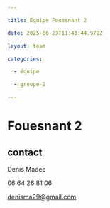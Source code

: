 ```yaml
---

title: Équipe Fouesnant 2

date: 2025-06-23T11:43:44.972Z

layout: team

categories:

  - équipe

  - groupe-2

---
```


# Fouesnant 2



## contact 

Denis Madec

06 64 26 81 06

denisma29@gmail.com

